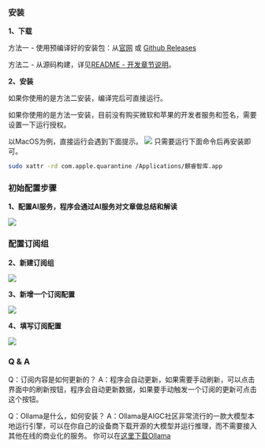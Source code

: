 ### 安装
**1、下载**

方法一 - 使用预编译好的安装包：从[官网](https://aiqino.netlify.app) 或 [Github Releases](https://github.com/sopaco/saga-reader/releases)

方法二 - 从源码构建，详见[README - 开发章节说明](https://github.com/sopaco/saga-reader?tab=readme-ov-file#development)。

**2、安装**

如果你使用的是方法二安装，编译完后可直接运行。

如果你使用的是方法一安装，目前没有购买微软和苹果的开发者服务和签名，需要设置一下运行授权。

以MacOS为例，直接运行会遇到下面提示。
![](how-to-use-install-uncertificate-zh.webp)
只需要运行下面命令后再安装即可。
``` sh
sudo xattr -rd com.apple.quarantine /Applications/麒睿智库.app
```


### 初始配置步骤

**1、配置AI服务，程序会通过AI服务对文章做总结和解读**

![](how-to-use-settings-zh.png)

### 配置订阅组

**2、新建订阅组**

![](how-to-use-add-feeds-package-zh.png)

**3、新增一个订阅配置**

![](how-to-use-add-feed-zh.png)

**4、填写订阅配置**

![](how-to-use-edit-feed-zh.png)

### Q & A
Q：订阅内容是如何更新的？
A：程序会自动更新，如果需要手动刷新，可以点击界面中的刷新按钮，程序会自动更新数据，如果要手动触发一个订阅的更新可点击这个按钮。

Q：Ollama是什么，如何安装？
A：Ollama是AIGC社区非常流行的一款大模型本地运行引擎，可以在你自己的设备商下载开源的大模型并运行推理，而不需要接入其他在线的商业化的服务。 你可以在[这里下载Ollama](https://ollama.com/download)